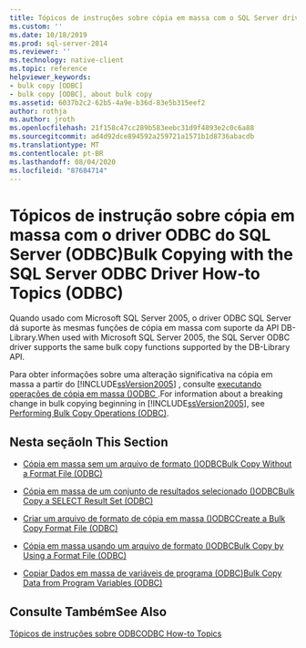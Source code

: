 ```yaml
---
title: Tópicos de instruções sobre cópia em massa com o SQL Server driver ODBC (ODBC) | Microsoft Docs
ms.custom: ''
ms.date: 10/18/2019
ms.prod: sql-server-2014
ms.reviewer: ''
ms.technology: native-client
ms.topic: reference
helpviewer_keywords:
- bulk copy [ODBC]
- bulk copy [ODBC], about bulk copy
ms.assetid: 6037b2c2-62b5-4a9e-b36d-83e5b315eef2
author: rothja
ms.author: jroth
ms.openlocfilehash: 21f158c47cc289b583eebc31d9f4893e2c0c6a88
ms.sourcegitcommit: ad4d92dce894592a259721a1571b1d8736abacdb
ms.translationtype: MT
ms.contentlocale: pt-BR
ms.lasthandoff: 08/04/2020
ms.locfileid: "87684714"
---
```

# <a name="bulk-copying-with-the-sql-server-odbc-driver-how-to-topics-odbc"></a><span data-ttu-id="12389-102">Tópicos de instrução sobre cópia em massa com o driver ODBC do SQL Server (ODBC)</span><span class="sxs-lookup"><span data-stu-id="12389-102">Bulk Copying with the SQL Server ODBC Driver How-to Topics (ODBC)</span></span>
  <span data-ttu-id="12389-103">Quando usado com Microsoft SQL Server 2005, o driver ODBC SQL Server dá suporte às mesmas funções de cópia em massa com suporte da API DB-Library.</span><span class="sxs-lookup"><span data-stu-id="12389-103">When used with Microsoft SQL Server 2005, the SQL Server ODBC driver supports the same bulk copy functions supported by the DB-Library API.</span></span>  
  
 <span data-ttu-id="12389-104">Para obter informações sobre uma alteração significativa na cópia em massa a partir do [!INCLUDE[ssVersion2005](../../../includes/ssversion2005-md.md)] , consulte [executando operações de cópia em massa &#40;&#41;ODBC ](../../native-client-odbc-bulk-copy-operations/performing-bulk-copy-operations-odbc.md).</span><span class="sxs-lookup"><span data-stu-id="12389-104">For information about a breaking change in bulk copying beginning in [!INCLUDE[ssVersion2005](../../../includes/ssversion2005-md.md)], see [Performing Bulk Copy Operations &#40;ODBC&#41;](../../native-client-odbc-bulk-copy-operations/performing-bulk-copy-operations-odbc.md).</span></span>  
  
## <a name="in-this-section"></a><span data-ttu-id="12389-105">Nesta seção</span><span class="sxs-lookup"><span data-stu-id="12389-105">In This Section</span></span>  
  
-   [<span data-ttu-id="12389-106">Cópia em massa sem um arquivo de formato &#40;&#41;ODBC</span><span class="sxs-lookup"><span data-stu-id="12389-106">Bulk Copy Without a Format File &#40;ODBC&#41;</span></span>](bulk-copy-without-a-format-file-odbc.md)  
  
-   [<span data-ttu-id="12389-107">Cópia em massa de um conjunto de resultados selecionado &#40;&#41;ODBC</span><span class="sxs-lookup"><span data-stu-id="12389-107">Bulk Copy a SELECT Result Set &#40;ODBC&#41;</span></span>](bulk-copy-a-select-result-set-odbc.md)  
  
-   [<span data-ttu-id="12389-108">Criar um arquivo de formato de cópia em massa &#40;&#41;ODBC</span><span class="sxs-lookup"><span data-stu-id="12389-108">Create a Bulk Copy Format File &#40;ODBC&#41;</span></span>](create-a-bulk-copy-format-file-odbc.md)  
  
-   [<span data-ttu-id="12389-109">Cópia em massa usando um arquivo de formato &#40;&#41;ODBC</span><span class="sxs-lookup"><span data-stu-id="12389-109">Bulk Copy by Using a Format File &#40;ODBC&#41;</span></span>](bulk-copy-by-using-a-format-file-odbc.md)  
  
-   [<span data-ttu-id="12389-110">Copiar Dados em massa de variáveis de programa &#40;ODBC&#41;</span><span class="sxs-lookup"><span data-stu-id="12389-110">Bulk Copy Data from Program Variables &#40;ODBC&#41;</span></span>](bulk-copy-data-from-program-variables-odbc.md)  
  
## <a name="see-also"></a><span data-ttu-id="12389-111">Consulte Também</span><span class="sxs-lookup"><span data-stu-id="12389-111">See Also</span></span>  
 [<span data-ttu-id="12389-112">Tópicos de instruções sobre ODBC</span><span class="sxs-lookup"><span data-stu-id="12389-112">ODBC How-to Topics</span></span>](../odbc-how-to-topics.md)  
  
  

